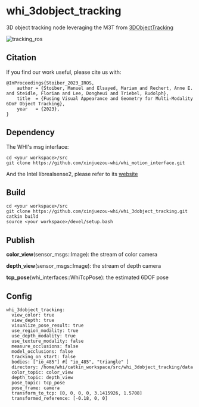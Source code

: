 # whi_3dobject_tracking
3D object tracking node leveraging the M3T from [3DObjectTracking](https://github.com/DLR-RM/3DObjectTracking)

![tracking_ros](https://github.com/xinjuezou-whi/whi_3dobject_tracking/assets/72239958/3309453c-e553-490c-a9af-d7e68ba1c717)

## Citation

If you find our work useful, please cite us with: 

```
@InProceedings{Stoiber_2023_IROS,
    author = {Stoiber, Manuel and Elsayed, Mariam and Rechert, Anne E. and Steidle, Florian and Lee, Dongheui and Triebel, Rudolph},
    title  = {Fusing Visual Appearance and Geometry for Multi-Modality 6DoF Object Tracking},
    year   = {2023},
}
```

## Dependency

The WHI's msg interface:
```
cd <your workspace>/src
git clone https://github.com/xinjuezou-whi/whi_motion_interface.git
```

And the Intel librealsense2, please refer to its [website](https://github.com/IntelRealSense/librealsense)

## Build

```
cd <your workspace>/src
git clone https://github.com/xinjuezou-whi/whi_3dobject_tracking.git
catkin build
source <your workspace>/devel/setup.bash
```

## Publish

**color_view**(sensor_msgs::Image): the stream of color camera

**depth_view**(sensor_msgs::Image): the stream of depth camera

**tcp_pose**(whi_interfaces::WhiTcpPose): the estimated 6DOF pose

## Config

```
whi_3dobject_tracking:
  view_color: true
  view_depth: true
  visualize_pose_result: true
  use_region_modality: true
  use_depth_modality: true
  use_texture_modality: false
  measure_occlusions: false
  model_occlusions: false
  tracking_on_start: false
  bodies: ["io_485"] #[ "io_485", "triangle" ]
  directory: /home/whi/catkin_workspace/src/whi_3dobject_tracking/data
  color_topic: color_view
  depth_topic: depth_view
  pose_topic: tcp_pose
  pose_frame: camera
  transform_to_tcp: [0, 0, 0, 0, 3.1415926, 1.5708]
  transformed_reference: [-0.18, 0, 0]
```
